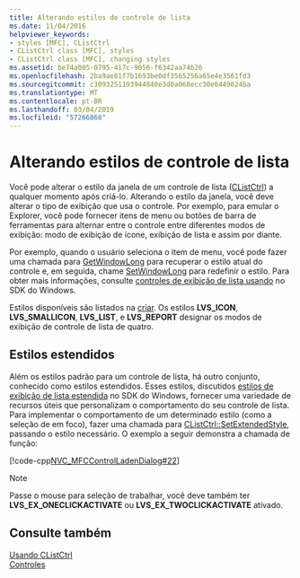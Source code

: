 ```yaml
---
title: Alterando estilos de controle de lista
ms.date: 11/04/2016
helpviewer_keywords:
- styles [MFC], CListCtrl
- CListCtrl class [MFC], styles
- CListCtrl class [MFC], changing styles
ms.assetid: be74a005-0795-417c-9056-f6342aa74b26
ms.openlocfilehash: 2ba9ae81f7b1693be0df3565256a65e4e3561fd3
ms.sourcegitcommit: c3093251193944840e3d0a068ecc30e6449624ba
ms.translationtype: MT
ms.contentlocale: pt-BR
ms.lasthandoff: 03/04/2019
ms.locfileid: "57266868"
---
```

# <a name="changing-list-control-styles"></a>Alterando estilos de controle de lista

Você pode alterar o estilo da janela de um controle de lista ([CListCtrl](../mfc/reference/clistctrl-class.md)) a qualquer momento após criá-lo. Alterando o estilo da janela, você deve alterar o tipo de exibição que usa o controle. Por exemplo, para emular o Explorer, você pode fornecer itens de menu ou botões de barra de ferramentas para alternar entre o controle entre diferentes modos de exibição: modo de exibição de ícone, exibição de lista e assim por diante.

Por exemplo, quando o usuário seleciona o item de menu, você pode fazer uma chamada para [GetWindowLong](/windows/desktop/api/winuser/nf-winuser-getwindowlonga) para recuperar o estilo atual do controle e, em seguida, chame [SetWindowLong](/windows/desktop/api/winuser/nf-winuser-setwindowlonga) para redefinir o estilo. Para obter mais informações, consulte [controles de exibição de lista usando](/windows/desktop/Controls/using-list-view-controls) no SDK do Windows.

Estilos disponíveis são listados na [criar](../mfc/reference/clistctrl-class.md#create). Os estilos **LVS_ICON**, **LVS_SMALLICON**, **LVS_LIST**, e **LVS_REPORT** designar os modos de exibição de controle de lista de quatro.

## <a name="extended-styles"></a>Estilos estendidos

Além os estilos padrão para um controle de lista, há outro conjunto, conhecido como estilos estendidos. Esses estilos, discutidos [estilos de exibição de lista estendida](/windows/desktop/Controls/extended-list-view-styles) no SDK do Windows, fornecer uma variedade de recursos úteis que personalizam o comportamento do seu controle de lista. Para implementar o comportamento de um determinado estilo (como a seleção de em foco), fazer uma chamada para [CListCtrl::SetExtendedStyle](../mfc/reference/clistctrl-class.md#setextendedstyle), passando o estilo necessário. O exemplo a seguir demonstra a chamada de função:

[!code-cpp[NVC_MFCControlLadenDialog#22](../mfc/codesnippet/cpp/changing-list-control-styles_1.cpp)]

> [!NOTE]
>  Passe o mouse para seleção de trabalhar, você deve também ter **LVS_EX_ONECLICKACTIVATE** ou **LVS_EX_TWOCLICKACTIVATE** ativado.

## <a name="see-also"></a>Consulte também

[Usando CListCtrl](../mfc/using-clistctrl.md)<br/>
[Controles](../mfc/controls-mfc.md)
